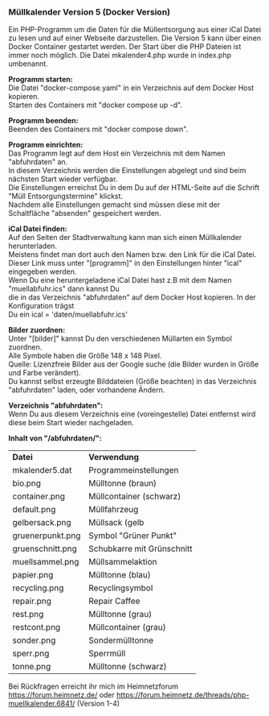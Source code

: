 <h3>Müllkalender Version 5 (Docker Version)</h3>   
Ein PHP-Programm um die Daten für die Müllentsorgung aus einer iCal Datei zu lesen und auf einer Webseite darzustellen.  
Die Version 5 kann über einen Docker Container gestartet werden. Der Start über die PHP Dateien ist immer noch möglich.  
Die Datei mkalender4.php wurde in index.php umbenannt.  

<b>Programm starten:</b>  
Die Datei "docker-compose.yaml" in ein Verzeichnis auf dem Docker Host kopieren.  
Starten des Containers mit "docker compose up -d".  
  
<b>Programm beenden:</b>  
Beenden des Containers mit "docker compose down".  

<b>Programm einrichten:</b>  
Das Programm legt auf dem Host ein Verzeichnis mit dem Namen "abfuhrdaten" an.  
In diesem Verzeichnis werden die Einstellungen abgelegt und sind beim nächsten Start wieder verfügbar.  
Die Einstellungen erreichst Du in dem Du auf der HTML-Seite auf die Schrift "Müll Entsorgungstermine" klickst.  
Nachdem alle Einstellungen gemacht sind müssen diese mit der Schaltfläche "absenden" gespeichert werden.  
  
<b>iCal Datei finden:</b>  
Auf den Seiten der Stadtverwaltung kann man sich einen Müllkalender herunterladen.  
Meistens findet man dort auch den Namen bzw. den Link für die iCal Datei.  
Dieser Link muss unter "[programm]" in den Einstellungen hinter "ical" eingegeben werden.  
Wenn Du eine heruntergeladene iCal Datei hast z.B mit dem Namen "muellabfuhr.ics" dann kannst Du  
die in das Verzeichnis "abfuhrdaten" auf dem Docker Host kopieren. In der Konfiguration trägst  
Du ein ical = 'daten/muellabfuhr.ics'  
  
<b>Bilder zuordnen:</b>  
Unter "[bilder]" kannst Du den verschiedenen Müllarten ein Symbol zuordnen.  
Alle Symbole haben die Größe 148 x 148 Pixel.  
Quelle: Lizenzfreie Bilder aus der Google suche (die Bilder wurden in Größe und Farbe verändert).  
Du kannst selbst erzeugte Bilddateien (Größe beachten) in das Verzeichnis "abfuhrdaten" laden, oder vorhandene Ändern.  
  
<b>Verzeichnis "abfuhrdaten":</b>  
Wenn Du aus diesem Verzeichnis eine (voreingestelle) Datei entfernst wird diese beim Start wieder nachgeladen.  
  
<b>Inhalt von "<Dockerverzeichnis>/abfuhrdaten/":</b>  
<table border="0px">
  <tr>
    <td><b>Datei</b></td>  
    <td><b>Verwendung</b></td>
  </tr>
  <tr>
    <td>mkalender5.dat </td>  
    <td>Programmeinstellungen</td>
  </tr>
  <tr>
    <td>bio.png</td>  
    <td>Mülltonne (braun)</td>
  </tr>  
  <tr>
    <td>container.png</td>  
    <td>Müllcontainer (schwarz)</td>
  </tr>  
   <tr>
    <td>default.png</td>  
    <td>Müllfahrzeug</td>
  </tr>  
    <tr>
    <td>gelbersack.png</td>  
    <td>Müllsack (gelb</td>
  </tr>  
    <tr>
    <td>gruenerpunkt.png</td>  
    <td>Symbol "Grüner Punkt"</td>
  </tr>  
    </tr>  
    <tr>
    <td>gruenschnitt.png</td>  
    <td>Schubkarre mit Grünschnitt</td>
  </tr> 
    </tr>  
    <tr>
    <td>muellsammel.png</td>  
    <td>Müllsammelaktion</td>
  </tr> 
    </tr>  
    <tr>
    <td>papier.png</td>  
    <td>Mülltonne (blau)</td>
  </tr> 
    </tr>  
    <tr>
    <td>recycling.png</td>  
    <td>Recyclingsymbol</td>
  </tr> 
  <tr>
    <td>repair.png</td>  
    <td>Repair Caffee</td>
  </tr> 
   <tr>
    <td>rest.png</td>  
    <td>Mülltonne (grau)</td>
  </tr> 
  <tr>
    <td>restcont.png</td>  
    <td>Müllcontainer (grau)</td>
  </tr> 
  <tr>
    <td>sonder.png</td>  
    <td>Sondermülltonne</td>
  </tr> 
  <tr>
    <td>sperr.png</td>  
    <td>Sperrmüll</td>
  </tr> 
  <tr>
    <td>tonne.png</td>  
    <td>Mülltonne (schwarz)</td>
  </tr> 
</table>  

Bei Rückfragen erreicht ihr mich im Heimnetzforum https://forum.heimnetz.de/
oder
https://forum.heimnetz.de/threads/php-muellkalender.6841/  (Version 1-4)  
  
